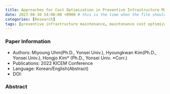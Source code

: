 ```yaml
---
title: Approaches for Cost Optimization in Preventive Infrastructure Maintenance Management
date: 2023-08-30 14:00:00 +0900 # this is the time when the file should be shown to public
categories: [Research]
tags: [preventive infrastructure maintenance, maintenance cost optimization, approaches for cost optimization]     # TAG names should always be lowercase
---
```


### Paper Information
- Authors: Miyoung Uhm(Ph.D., Yonsei Univ.), Hyoungkwan Kim(Ph.D., Yonsei Univ.), Hongjo Kim* (Ph.D., Yonsei Univ. *Corr.)
- Publications:
2022 KICEM Conference
- Language: 
Korean/English(Abstract)
- DOI:

### Abstract